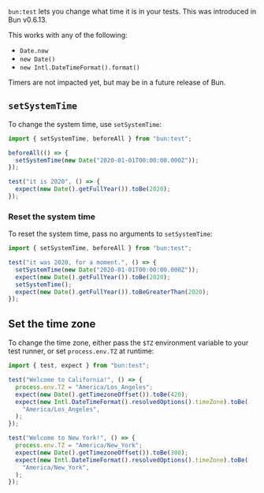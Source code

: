 `bun:test` lets you change what time it is in your tests. This was introduced in Bun v0.6.13.

This works with any of the following:

- `Date.now`
- `new Date()`
- `new Intl.DateTimeFormat().format()`

Timers are not impacted yet, but may be in a future release of Bun.

## `setSystemTime`

To change the system time, use `setSystemTime`:

```ts
import { setSystemTime, beforeAll } from "bun:test";

beforeAll(() => {
  setSystemTime(new Date("2020-01-01T00:00:00.000Z"));
});

test("it is 2020", () => {
  expect(new Date().getFullYear()).toBe(2020);
});
```

### Reset the system time

To reset the system time, pass no arguments to `setSystemTime`:

```ts
import { setSystemTime, beforeAll } from "bun:test";

test("it was 2020, for a moment.", () => {
  setSystemTime(new Date("2020-01-01T00:00:00.000Z"));
  expect(new Date().getFullYear()).toBe(2020);
  setSystemTime();
  expect(new Date().getFullYear()).toBeGreaterThan(2020);
});
```

## Set the time zone

To change the time zone, either pass the `$TZ` environment variable to your test runner, or set `process.env.TZ` at runtime:

```ts
import { test, expect } from "bun:test";

test("Welcome to California!", () => {
  process.env.TZ = "America/Los_Angeles";
  expect(new Date().getTimezoneOffset()).toBe(420);
  expect(new Intl.DateTimeFormat().resolvedOptions().timeZone).toBe(
    "America/Los_Angeles",
  );
});

test("Welcome to New York!", () => {
  process.env.TZ = "America/New_York";
  expect(new Date().getTimezoneOffset()).toBe(300);
  expect(new Intl.DateTimeFormat().resolvedOptions().timeZone).toBe(
    "America/New_York",
  );
});
```
